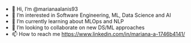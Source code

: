 - 👋 Hi, I’m @marianaalanis93
- 👀 I’m interested in Software Engineering, ML, Data Science and AI
- 🌱 I’m currently learning about MLOps and NLP
- 💞️ I’m looking to collaborate on new DS/ML approaches
- 📫 How to reach me https://www.linkedin.com/in/mariana-a-1746b4141/

<!---
marianaalanis93/marianaalanis93 is a ✨ special ✨ repository because its `README.md` (this file) appears on your GitHub profile.
You can click the Preview link to take a look at your changes.
--->

